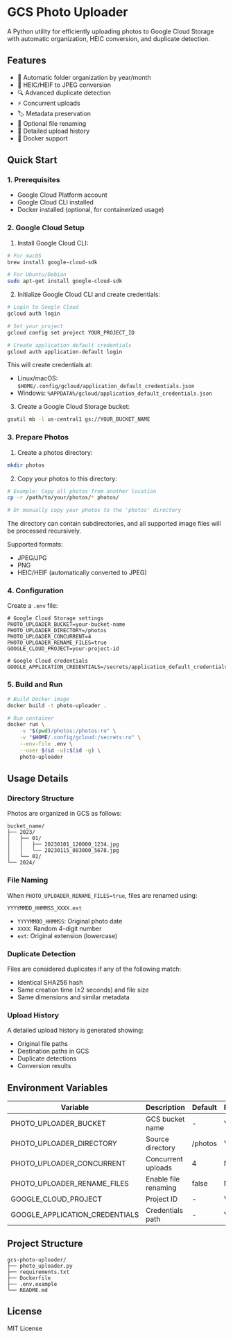 # GCS Photo Uploader

A Python utility for efficiently uploading photos to Google Cloud Storage with automatic organization, HEIC conversion, and duplicate detection.

## Features

- 📁 Automatic folder organization by year/month
- 🔄 HEIC/HEIF to JPEG conversion
- 🔍 Advanced duplicate detection
- ⚡ Concurrent uploads
- 🏷️ Metadata preservation
- 🔀 Optional file renaming
- 📝 Detailed upload history
- 🐳 Docker support

## Quick Start

### 1. Prerequisites

- Google Cloud Platform account
- Google Cloud CLI installed
- Docker installed (optional, for containerized usage)

### 2. Google Cloud Setup

1. Install Google Cloud CLI:

```bash
# For macOS
brew install google-cloud-sdk

# For Ubuntu/Debian
sudo apt-get install google-cloud-sdk
```

2. Initialize Google Cloud CLI and create credentials:

```bash
# Login to Google Cloud
gcloud auth login

# Set your project
gcloud config set project YOUR_PROJECT_ID

# Create application default credentials
gcloud auth application-default login
```

This will create credentials at:

- Linux/macOS: `$HOME/.config/gcloud/application_default_credentials.json`
- Windows: `%APPDATA%/gcloud/application_default_credentials.json`

3. Create a Google Cloud Storage bucket:

```bash
gsutil mb -l us-central1 gs://YOUR_BUCKET_NAME
```

### 3. Prepare Photos

1. Create a photos directory:

```bash
mkdir photos
```

2. Copy your photos to this directory:

```bash
# Example: Copy all photos from another location
cp -r /path/to/your/photos/* photos/

# Or manually copy your photos to the 'photos' directory
```

The directory can contain subdirectories, and all supported image files will be processed recursively.

Supported formats:

- JPEG/JPG
- PNG
- HEIC/HEIF (automatically converted to JPEG)

### 4. Configuration

Create a `.env` file:

```.env
# Google Cloud Storage settings
PHOTO_UPLOADER_BUCKET=your-bucket-name
PHOTO_UPLOADER_DIRECTORY=/photos
PHOTO_UPLOADER_CONCURRENT=4
PHOTO_UPLOADER_RENAME_FILES=true
GOOGLE_CLOUD_PROJECT=your-project-id

# Google Cloud credentials
GOOGLE_APPLICATION_CREDENTIALS=/secrets/application_default_credentials.json
```

### 5. Build and Run

```bash
# Build Docker image
docker build -t photo-uploader .

# Run container
docker run \
    -v "$(pwd)/photos:/photos:ro" \
    -v "$HOME/.config/gcloud:/secrets:ro" \
    --env-file .env \
    --user $(id -u):$(id -g) \
    photo-uploader
```

## Usage Details

### Directory Structure

Photos are organized in GCS as follows:

```
bucket_name/
├── 2023/
│   ├── 01/
│   │   ├── 20230101_120000_1234.jpg
│   │   └── 20230115_083000_5678.jpg
│   └── 02/
└── 2024/
```

### File Naming

When `PHOTO_UPLOADER_RENAME_FILES=true`, files are renamed using:

```
YYYYMMDD_HHMMSS_XXXX.ext
```

- `YYYYMMDD_HHMMSS`: Original photo date
- `XXXX`: Random 4-digit number
- `ext`: Original extension (lowercase)

### Duplicate Detection

Files are considered duplicates if any of the following match:

- Identical SHA256 hash
- Same creation time (±2 seconds) and file size
- Same dimensions and similar metadata

### Upload History

A detailed upload history is generated showing:

- Original file paths
- Destination paths in GCS
- Duplicate detections
- Conversion results

## Environment Variables

| Variable                       | Description          | Default | Required |
| ------------------------------ | -------------------- | ------- | -------- |
| PHOTO_UPLOADER_BUCKET          | GCS bucket name      | -       | Yes      |
| PHOTO_UPLOADER_DIRECTORY       | Source directory     | /photos | Yes      |
| PHOTO_UPLOADER_CONCURRENT      | Concurrent uploads   | 4       | No       |
| PHOTO_UPLOADER_RENAME_FILES    | Enable file renaming | false   | No       |
| GOOGLE_CLOUD_PROJECT           | Project ID           | -       | Yes      |
| GOOGLE_APPLICATION_CREDENTIALS | Credentials path     | -       | Yes      |

## Project Structure

```
gcs-photo-uploader/
├── photo_uploader.py
├── requirements.txt
├── Dockerfile
├── .env.example
└── README.md
```

## License

MIT License
